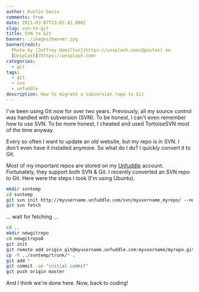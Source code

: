```yaml
---
author: Dustin Davis
comments: true
date: 2011-03-07T23:01:42.000Z
slug: svn-to-git
title: SVN to Git
banner: ./images/banner.jpg
bannerCredit:
  Photo by [Jeffrey Hamilton](https://unsplash.com/@pistos) on
  [Unsplash](https://unsplash.com)
categories:
  - git
tags:
  - git
  - svn
  - unfuddle
description: How to migrate a subversion repo to Git
---
```


I've been using Git now for over two years. Previously, all my source control
was handled with subversion (SVN). To be honest, I can't even remember how to
use SVN. To be more honest, I cheated and used TortoiseSVN most of the time
anyway.

Every so often I want to update an old website, but my repo is in SVN. I don't
even have it installed anymore. So what do I do? I quickly convert it to Git.

Most of my important repos are stored on my [Unfuddle](http://unfuddle.com)
account. Fortunately, they support both SVN & Git. I recently converted an SVN
repo to Git. Here were the steps I took (I'm using Ubuntu).

```bash
mkdir svntemp
cd svntemp
git svn init http://myusername.unfuddle.com/svn/myusername_myrepo/ --no-metadata
git svn fetch
```

... wait for fetching ...

```bash
cd ..
mkdir newgitrepo
cd newgitrepoÂ
git init
git remote add origin git@myusername.unfuddle.com:myusername/myrepo.git
cp -R ../svntemp/trunk/* .
git add *
git commit -am "initial commit"
git push origin master
```

And I think we're done here. Now, back to coding!
